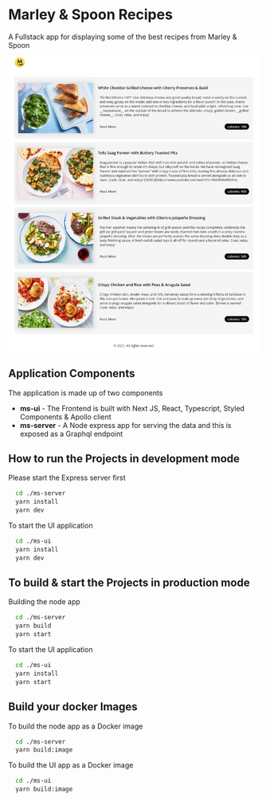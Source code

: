 # Marley & Spoon Recipes

A Fullstack app for displaying some of the best recipes from Marley & Spoon

![app](app.png)

## Application Components

The application is made up of two components

- **ms-ui** - The Frontend is built with Next JS, React, Typescript, Styled Components & Apollo client
- **ms-server** - A Node express app for serving the data and this is exposed as a Graphql endpoint

## How to run the Projects in development mode

Please start the Express server first

```sh
  cd ./ms-server
  yarn install
  yarn dev
```

To start the UI application

```sh
  cd ./ms-ui
  yarn install
  yarn dev
```

## To build & start the Projects in production mode

Building the node app

```sh
  cd ./ms-server
  yarn build
  yarn start
```

To start the UI application

```sh
  cd ./ms-ui
  yarn install
  yarn start
```

## Build your docker Images

To build the node app as a Docker image

```sh
  cd ./ms-server
  yarn build:image
```

To build the UI app as a Docker image

```sh
  cd ./ms-ui
  yarn build:image
```
